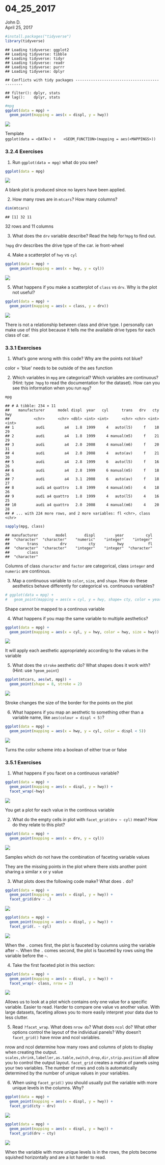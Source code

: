 # 04_25_2017
John D.  
April 25, 2017  




```r
#install.packages("tidyverse")
library(tidyverse)
```

```
## Loading tidyverse: ggplot2
## Loading tidyverse: tibble
## Loading tidyverse: tidyr
## Loading tidyverse: readr
## Loading tidyverse: purrr
## Loading tidyverse: dplyr
```

```
## Conflicts with tidy packages ----------------------------------------------
```

```
## filter(): dplyr, stats
## lag():    dplyr, stats
```


```r
#mpg
ggplot(data = mpg) +
  geom_point(mapping = aes(x = displ, y = hwy))
```

![](04_25_2017_files/figure-html/3.2.1-1.png)<!-- -->

Template  
`ggplot(data = <DATA>) + `
`  <GEOM_FUNCTION>(mapping = aes(<MAPPINGS>))`

### 3.2.4 Exercises  

1. Run `ggplot(data = mpg)` what do you see?

```r
ggplot(data = mpg)
```

![](04_25_2017_files/figure-html/3.2.4.1-1.png)<!-- -->

A blank plot is produced since no layers have been applied.

2. How many rows are in `mtcars`? How many columns?


```r
dim(mtcars)
```

```
## [1] 32 11
```

32 rows and 11 columns

3. What does the `drv` variable describe? Read the help for`?mpg` to find out.

`?mpg` drv describes the drive type of the car. ie front-wheel

4. Make a scatterplot of `hwy` vs `cyl`


```r
ggplot(data = mpg) +
  geom_point(mapping = aes(x = hwy, y = cyl))
```

![](04_25_2017_files/figure-html/3.2.4.4-1.png)<!-- -->

5. What happens if you make a scatterplot of `class` vs `drv`. Why is the plot not useful?


```r
ggplot(data = mpg) +
  geom_point(mapping = aes(x = class, y = drv))
```

![](04_25_2017_files/figure-html/3.2.4.5-1.png)<!-- -->

There is not a relationship between class and drive type. I personally can make use of this plot because it tells me the available drive types for each class of car.

### 3.3.1 Exercises  

1. What’s gone wrong with this code? Why are the points not blue?  

color = 'blue' needs to be outside of the aes function

2. Which variables in `mpg` are categorical? Which variables are continuous? (Hint: type `?mpg` to read the documentation for the dataset). How can you see this information when you run `mpg`?


```r
mpg
```

```
## # A tibble: 234 × 11
##    manufacturer      model displ  year   cyl      trans   drv   cty   hwy
##           <chr>      <chr> <dbl> <int> <int>      <chr> <chr> <int> <int>
## 1          audi         a4   1.8  1999     4   auto(l5)     f    18    29
## 2          audi         a4   1.8  1999     4 manual(m5)     f    21    29
## 3          audi         a4   2.0  2008     4 manual(m6)     f    20    31
## 4          audi         a4   2.0  2008     4   auto(av)     f    21    30
## 5          audi         a4   2.8  1999     6   auto(l5)     f    16    26
## 6          audi         a4   2.8  1999     6 manual(m5)     f    18    26
## 7          audi         a4   3.1  2008     6   auto(av)     f    18    27
## 8          audi a4 quattro   1.8  1999     4 manual(m5)     4    18    26
## 9          audi a4 quattro   1.8  1999     4   auto(l5)     4    16    25
## 10         audi a4 quattro   2.0  2008     4 manual(m6)     4    20    28
## # ... with 224 more rows, and 2 more variables: fl <chr>, class <chr>
```

```r
sapply(mpg, class)
```

```
## manufacturer        model        displ         year          cyl 
##  "character"  "character"    "numeric"    "integer"    "integer" 
##        trans          drv          cty          hwy           fl 
##  "character"  "character"    "integer"    "integer"  "character" 
##        class 
##  "character"
```

Columns of class `character` and `factor` are categorical, class `integer` and `numeric` are continous.

3. Map a continuous variable to `color`, `size`, and `shape`. How do these aesthetics behave differently for categorical vs. continuous variables?


```r
# ggplot(data = mpg) +
#   geom_point(mapping = aes(x = cyl, y = hwy, shape= cty, color = year, size = cyl))
```

Shape cannot be mapped to a continous variable

4. What happens if you map the same variable to multiple aesthetics?


```r
ggplot(data = mpg) +
  geom_point(mapping = aes(x = cyl, y = hwy, color = hwy, size = hwy))
```

![](04_25_2017_files/figure-html/3.3.1.4-1.png)<!-- -->

It will apply each aesthetic appropriately according to the values in the variable

5. What does the `stroke` aesthetic do? What shapes does it work with? (Hint: use `?geom_point`)


```r
ggplot(mtcars, aes(wt, mpg)) +
  geom_point(shape = 8, stroke = 2)
```

![](04_25_2017_files/figure-html/3.3.1.5-1.png)<!-- -->

Stroke changes the size of the border for the points on the plot

6. What happens if you map an aesthetic to something other than a variable name, like `aes(colour = displ < 5)`?


```r
ggplot(data = mpg) +
  geom_point(mapping = aes(x = hwy, y = cyl, color = displ < 5))
```

![](04_25_2017_files/figure-html/3.3.1.6-1.png)<!-- -->

Turns the color scheme into a boolean of either true or false

### 3.5.1 Exercises

1. What happens if you facet on a continuous variable?


```r
ggplot(data = mpg) + 
  geom_point(mapping = aes(x = displ, y = hwy)) + 
  facet_wrap(~hwy)
```

![](04_25_2017_files/figure-html/3.5.1.1-1.png)<!-- -->

You get a plot for each value in the continous variable

2. What do the empty cells in plot with `facet_grid(drv ~ cyl)` mean? How do they relate to this plot?


```r
ggplot(data = mpg) + 
  geom_point(mapping = aes(x = drv, y = cyl))
```

![](04_25_2017_files/figure-html/3.5.1.2-1.png)<!-- -->

Samples which do not have the combination of faceting variable values

They are the missing points in the plot where there xists another point sharing a similar x or y value

3. What plots does the following code make? What does `.` do?


```r
ggplot(data = mpg) + 
  geom_point(mapping = aes(x = displ, y = hwy)) +
  facet_grid(drv ~ .)
```

![](04_25_2017_files/figure-html/3.5.1.3-1.png)<!-- -->

```r
ggplot(data = mpg) + 
  geom_point(mapping = aes(x = displ, y = hwy)) +
  facet_grid(. ~ cyl)
```

![](04_25_2017_files/figure-html/3.5.1.3-2.png)<!-- -->

When the `.` comes first, the plot is fauceted by columns using the variable after `~`. When the `.` comes second, the plot is fauceted by rows using the variable before the `~`.

4. Take the first faceted plot in this section:


```r
ggplot(data = mpg) + 
  geom_point(mapping = aes(x = displ, y = hwy)) + 
  facet_wrap(~ class, nrow = 2)
```

![](04_25_2017_files/figure-html/3.5.1.4-1.png)<!-- -->

Allows us to look at a plot which contains only one value for a specific variable. Easier to read. Harder to compare one value vs another value. With large datasets, faceting allows you to more easily interpret your data due to less clutter.

5. Read `?facet_wrap`. What does `nrow do`? What does `ncol` do? What other options control the layout of the individual panels? Why doesn’t `facet_grid()` have nrow and ncol variables.

nrow and ncol determine how many rows and columns of plots to display when creating the output. `scales,shrink,labeller,as.table,switch,drop,dir,strip.position` all allow you to control the output layout. `facet_grid` creates a matrix of panels using your two variables. The number of rows and cols is automatically determined by the number of unique values in your variables.

6. When using `facet_grid()` you should usually put the variable with more unique levels in the columns. Why?


```r
ggplot(data = mpg) + 
  geom_point(mapping = aes(x = displ, y = hwy)) +
  facet_grid(cty ~ drv)
```

![](04_25_2017_files/figure-html/3.5.1.6-1.png)<!-- -->

```r
ggplot(data = mpg) + 
  geom_point(mapping = aes(x = displ, y = hwy)) +
  facet_grid(drv ~ cty)
```

![](04_25_2017_files/figure-html/3.5.1.6-2.png)<!-- -->

When the variable with more unique levels is in the rows, the plots become squished horizontally and are a lot harder to read.
